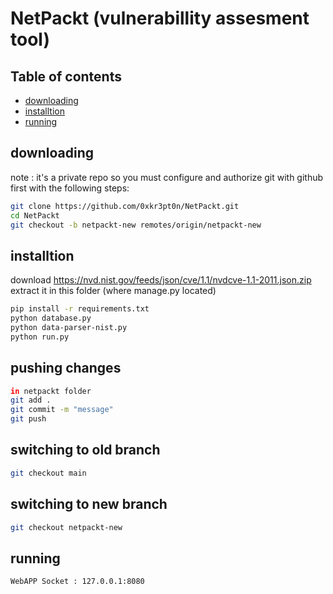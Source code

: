 # NetPackt (vulnerabillity assesment tool)

## Table of contents
- [downloading](#downloading)
- [installtion](#installtion)
- [running](#running)

## downloading
note : it's a private repo so you must configure and authorize git with github first with the following steps:<br>
```bash
git clone https://github.com/0xkr3pt0n/NetPackt.git
cd NetPackt
git checkout -b netpackt-new remotes/origin/netpackt-new
```

## installtion
download https://nvd.nist.gov/feeds/json/cve/1.1/nvdcve-1.1-2011.json.zip extract it in this folder (where manage.py located)
```bash
pip install -r requirements.txt
python database.py
python data-parser-nist.py
python run.py
```

## pushing changes

```bash
in netpackt folder
git add .
git commit -m "message"
git push
```
## switching to old branch

```bash
git checkout main
```

## switching to new branch

```bash
git checkout netpackt-new
```

## running
```bash
WebAPP Socket : 127.0.0.1:8080

```

